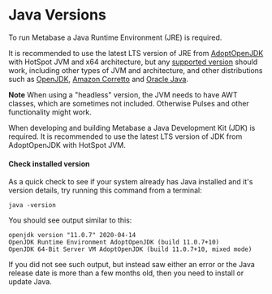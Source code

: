 # Java Versions

To run Metabase a Java Runtime Environment (JRE) is required.

It is recommended to use the latest LTS version of JRE from [AdoptOpenJDK](https://adoptopenjdk.net/releases.html) with HotSpot JVM and x64 architecture, but any [supported version](https://adoptopenjdk.net/support.html) should work, including other types of JVM and architecture, and other distributions such as [OpenJDK](https://openjdk.java.net/), [Amazon Corretto](https://aws.amazon.com/corretto/) and [Oracle Java](https://www.java.com/).

**Note** When using a "headless" version, the JVM needs to have AWT classes, which are sometimes not included. Otherwise Pulses and other functionality might work.

When developing and building Metabase a Java Development Kit (JDK) is required. It is recommended to use the latest LTS version of JDK from AdoptOpenJDK with HotSpot JVM.

#### Check installed version

As a quick check to see if your system already has Java installed and it's version details, try running this command from a terminal:

```
java -version
```

You should see output similar to this:

    openjdk version "11.0.7" 2020-04-14
    OpenJDK Runtime Environment AdoptOpenJDK (build 11.0.7+10)
    OpenJDK 64-Bit Server VM AdoptOpenJDK (build 11.0.7+10, mixed mode)

If you did not see such output, but instead saw either an error or the Java release date is more than a few months old, then you need to install or update Java.
